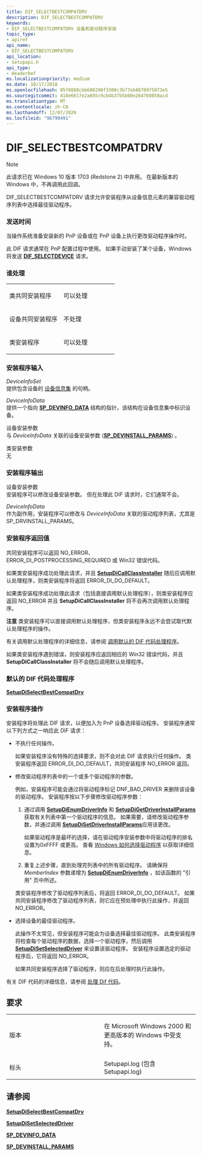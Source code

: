 ```yaml
---
title: DIF_SELECTBESTCOMPATDRV
description: DIF_SELECTBESTCOMPATDRV
keywords:
- DIF_SELECTBESTCOMPATDRV 设备和驱动程序安装
topic_type:
- apiref
api_name:
- DIF_SELECTBESTCOMPATDRV
api_location:
- Setupapi.h
api_type:
- HeaderDef
ms.localizationpriority: medium
ms.date: 10/17/2018
ms.openlocfilehash: 05f0888cbb680290f3300c3b77eb88789f5073e5
ms.sourcegitcommit: 418e6617e2a695c9cb4b37b5b60e264760858acd
ms.translationtype: MT
ms.contentlocale: zh-CN
ms.lasthandoff: 12/07/2020
ms.locfileid: "96799491"
---
```

# <a name="dif_selectbestcompatdrv"></a>DIF_SELECTBESTCOMPATDRV

> [!NOTE]
> 此请求已在 Windows 10 版本 1703 (Redstone 2) 中弃用。 在最新版本的 Windows 中，不再调用此回调。

DIF_SELECTBESTCOMPATDRV 请求允许安装程序从设备信息元素的兼容驱动程序列表中选择最佳驱动程序。

### <a name="when-sent"></a>发送时间

当操作系统准备安装新的 PnP 设备或在 PnP 设备上执行更改驱动程序操作时。

此 DIF 请求通常在 PnP 配置过程中使用。 如果手动安装了某个设备，Windows 将发送 [**DIF_SELECTDEVICE**](dif-selectdevice.md) 请求。

### <a name="who-handles"></a>谁处理

<table>
<colgroup>
<col width="50%" />
<col width="50%" />
</colgroup>
<tbody>
<tr class="odd">
<td align="left"><p>类共同安装程序</p></td>
<td align="left"><p>可以处理</p></td>
</tr>
<tr class="even">
<td align="left"><p>设备共同安装程序</p></td>
<td align="left"><p>不处理</p></td>
</tr>
<tr class="odd">
<td align="left"><p>类安装程序</p></td>
<td align="left"><p>可以处理</p></td>
</tr>
</tbody>
</table>

 

### <a name="installer-input"></a>安装程序输入

<a href="" id="deviceinfoset"></a>*DeviceInfoSet*  
提供包含设备的 [设备信息集](./device-information-sets.md) 的句柄。

<a href="" id="deviceinfodata"></a>*DeviceInfoData*  
提供一个指向 [**SP_DEVINFO_DATA**](/windows/win32/api/setupapi/ns-setupapi-sp_devinfo_data) 结构的指针，该结构在设备信息集中标识设备。

<a href="" id="device-installation-parameters-"></a>设备安装参数   
与 *DeviceInfoData* 关联的设备安装参数 ([**SP_DEVINSTALL_PARAMS**](/windows/win32/api/setupapi/ns-setupapi-sp_devinstall_params_a)) 。

<a href="" id="class-installation-parameters"></a>类安装参数  
无

### <a name="installer-output"></a>安装程序输出

<a href="" id="device-installation-parameters"></a>设备安装参数  
安装程序可以修改设备安装参数。 但在处理此 DIF 请求时，它们通常不会。

<a href="" id="deviceinfodata"></a>*DeviceInfoData*  
作为副作用，安装程序可以修改与 *DeviceInfoData* 关联的驱动程序列表，尤其是 SP_DRVINSTALL_PARAMS。

### <a name="installer-return-value"></a>安装程序返回值

共同安装程序可以返回 NO_ERROR、ERROR_DI_POSTPROCESSING_REQUIRED 或 Win32 错误代码。

如果类安装程序成功处理此请求，并且 [**SetupDiCallClassInstaller**](/windows/win32/api/setupapi/nf-setupapi-setupdicallclassinstaller) 随后应调用默认处理程序，则类安装程序将返回 ERROR_DI_DO_DEFAULT。

如果类安装程序成功处理此请求（包括直接调用默认处理程序），则类安装程序应返回 NO_ERROR 并且 **SetupDiCallClassInstaller** 将不会再次调用默认处理程序。

**注意**   类安装程序可以直接调用默认处理程序，但类安装程序永远不会尝试取代默认处理程序的操作。

 

有关调用默认处理程序的详细信息，请参阅 [调用默认的 DIF 代码处理程序](./calling-the-default-dif-code-handlers.md)。

如果类安装程序遇到错误，则安装程序应返回相应的 Win32 错误代码，并且 **SetupDiCallClassInstaller** 将不会随后调用默认处理程序。

### <a name="default-dif-code-handler"></a>默认的 DIF 代码处理程序

[**SetupDiSelectBestCompatDrv**](/windows/win32/api/setupapi/nf-setupapi-setupdiselectbestcompatdrv)

### <a name="installer-operation"></a>安装程序操作

安装程序将处理此 DIF 请求，以便加入为 PnP 设备选择驱动程序。 安装程序通常以下列方式之一响应此 DIF 请求：

-   不执行任何操作。

    如果安装程序没有特殊的选择要求，则不会对此 DIF 请求执行任何操作。 类安装程序返回 ERROR_DI_DO_DEFAULT，共同安装程序 NO_ERROR 返回。

-   修改驱动程序列表中的一个或多个驱动程序的参数。

    例如，安装程序可能会通过将驱动程序标记 DNF_BAD_DRIVER 来删除该设备的驱动程序。 安装程序按以下步骤修改驱动程序参数：

    1.  通过调用 [**SetupDiEnumDriverInfo**](/windows/win32/api/setupapi/nf-setupapi-setupdienumdriverinfoa) 和 [**SetupDiGetDriverInstallParams**](/windows/win32/api/setupapi/nf-setupapi-setupdigetdriverinstallparamsa)获取有关列表中第一个驱动程序的信息。 如果需要，请修改驱动程序参数，并通过调用 [**SetupDiSetDriverInstallParams**](/windows/win32/api/setupapi/nf-setupapi-setupdisetdriverinstallparamsa)应用该更改。

        如果驱动程序是最坏的选择，请在驱动程序安装参数中将驱动程序的排名设置为0xFFFF 或更高。 查看 [Windows 如何选择驱动程序](./how-windows-selects-a-driver-for-a-device.md) 以获取详细信息。

    2.  重复上述步骤，直到处理完列表中的所有驱动程序。 请确保将 *MemberIndex* 参数递增为 [**SetupDiEnumDriverInfo**](/windows/win32/api/setupapi/nf-setupapi-setupdienumdriverinfoa) ，如该函数的 "引用" 页中所述。

    类安装程序修改了驱动程序列表后，将返回 ERROR_DI_DO_DEFAULT。 如果共同安装程序修改了驱动程序列表，则它应在预处理中执行此操作，并返回 NO_ERROR。

-   选择设备的最佳驱动程序。

    此操作不太常见，但安装程序可能会为设备选择最佳驱动程序。 此类安装程序将检查每个驱动程序的数据，选择一个驱动程序，然后调用 [**SetupDiSetSelectedDriver**](/windows/win32/api/setupapi/nf-setupapi-setupdisetselecteddrivera) 来设置该驱动程序。 安装程序设置选定的驱动程序后，它将返回 NO_ERROR。

    如果共同安装程序选择了驱动程序，则应在后处理时执行此操作。

有关 DIF 代码的详细信息，请参阅 [处理 Dif 代码](./handling-dif-codes.md)。

<a name="requirements"></a>要求
------------

<table>
<colgroup>
<col width="50%" />
<col width="50%" />
</colgroup>
<tbody>
<tr class="odd">
<td align="left"><p>版本</p></td>
<td align="left"><p>在 Microsoft Windows 2000 和更高版本的 Windows 中受支持。</p></td>
</tr>
<tr class="even">
<td align="left"><p>标头</p></td>
<td align="left">Setupapi.log (包含 Setupapi.log) </td>
</tr>
</tbody>
</table>

## <a name="see-also"></a>请参阅


[**SetupDiSelectBestCompatDrv**](/windows/win32/api/setupapi/nf-setupapi-setupdiselectbestcompatdrv)

[**SetupDiSetSelectedDriver**](/windows/win32/api/setupapi/nf-setupapi-setupdisetselecteddrivera)

[**SP_DEVINFO_DATA**](/windows/win32/api/setupapi/ns-setupapi-sp_devinfo_data)

[**SP_DEVINSTALL_PARAMS**](/windows/win32/api/setupapi/ns-setupapi-sp_devinstall_params_a)

